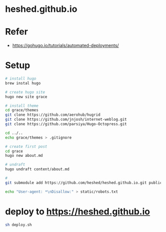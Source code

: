 heshed.github.io
==

# Refer

- https://gohugo.io/tutorials/automated-deployments/

# Setup

```bash
# install hugo
brew instal hugo

# create hugo site
hugo new site grace

# install theme
cd grace/themes
git clone https://github.com/aerohub/hugrid
git clone https://github.com/jnjosh/internet-weblog.git
git clone https://github.com/parsiya/Hugo-Octopress.git

cd ../..
echo grace/themes > .gitignore

# create first post
cd grace
hugo new about.md

# undraft
hugo undraft content/about.md

# 
git submodule add https://github.com/heshed/heshed.github.io.git public

echo "User-agent: *\nDisallow:" > static/robots.txt
```

# deploy to https://heshed.github.io

```bash
sh deploy.sh
```
